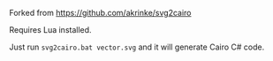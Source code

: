 Forked from https://github.com/akrinke/svg2cairo

Requires Lua installed.

Just run `svg2cairo.bat vector.svg` and it will generate Cairo C# code.
